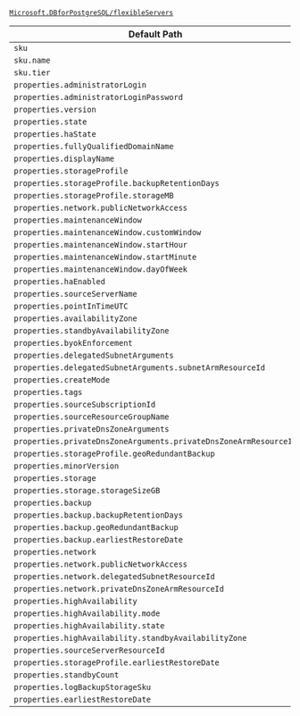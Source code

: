 [`Microsoft.DBforPostgreSQL/flexibleServers`](https://docs.microsoft.com/en-us/azure/templates/microsoft.dbforpostgresql/flexibleservers)

| Default Path | Alias |
|---|---|
| `sku` | `Microsoft.DBForPostgreSql/flexibleServers/sku` |
| `sku.name` | `Microsoft.DBForPostgreSql/flexibleServers/sku.name` |
| `sku.tier` | `Microsoft.DBForPostgreSql/flexibleServers/sku.tier` |
| `properties.administratorLogin` | `Microsoft.DBForPostgreSql/flexibleServers/administratorLogin` |
| `properties.administratorLoginPassword` | `Microsoft.DBForPostgreSql/flexibleServers/administratorLoginPassword` |
| `properties.version` | `Microsoft.DBForPostgreSql/flexibleServers/version` |
| `properties.state` | `Microsoft.DBForPostgreSql/flexibleServers/state` |
| `properties.haState` | `Microsoft.DBForPostgreSql/flexibleServers/haState` |
| `properties.fullyQualifiedDomainName` | `Microsoft.DBForPostgreSql/flexibleServers/fullyQualifiedDomainName` |
| `properties.displayName` | `Microsoft.DBForPostgreSql/flexibleServers/displayName` |
| `properties.storageProfile` | `Microsoft.DBForPostgreSql/flexibleServers/storageProfile` |
| `properties.storageProfile.backupRetentionDays` | `Microsoft.DBForPostgreSql/flexibleServers/storageProfile.backupRetentionDays` |
| `properties.storageProfile.storageMB` | `Microsoft.DBForPostgreSql/flexibleServers/storageProfile.storageMB` |
| `properties.network.publicNetworkAccess` | `Microsoft.DBForPostgreSql/flexibleServers/publicNetworkAccess` |
| `properties.maintenanceWindow` | `Microsoft.DBForPostgreSql/flexibleServers/maintenanceWindow` |
| `properties.maintenanceWindow.customWindow` | `Microsoft.DBForPostgreSql/flexibleServers/maintenanceWindow.customWindow` |
| `properties.maintenanceWindow.startHour` | `Microsoft.DBForPostgreSql/flexibleServers/maintenanceWindow.startHour` |
| `properties.maintenanceWindow.startMinute` | `Microsoft.DBForPostgreSql/flexibleServers/maintenanceWindow.startMinute` |
| `properties.maintenanceWindow.dayOfWeek` | `Microsoft.DBForPostgreSql/flexibleServers/maintenanceWindow.dayOfWeek` |
| `properties.haEnabled` | `Microsoft.DBForPostgreSql/flexibleServers/haEnabled` |
| `properties.sourceServerName` | `Microsoft.DBForPostgreSql/flexibleServers/sourceServerName` |
| `properties.pointInTimeUTC` | `Microsoft.DBForPostgreSql/flexibleServers/pointInTimeUTC` |
| `properties.availabilityZone` | `Microsoft.DBForPostgreSql/flexibleServers/availabilityZone` |
| `properties.standbyAvailabilityZone` | `Microsoft.DBForPostgreSql/flexibleServers/standbyAvailabilityZone` |
| `properties.byokEnforcement` | `Microsoft.DBForPostgreSql/flexibleServers/byokEnforcement` |
| `properties.delegatedSubnetArguments` | `Microsoft.DBForPostgreSql/flexibleServers/delegatedSubnetArguments` |
| `properties.delegatedSubnetArguments.subnetArmResourceId` | `Microsoft.DBForPostgreSql/flexibleServers/delegatedSubnetArguments.subnetArmResourceId` |
| `properties.createMode` | `Microsoft.DBForPostgreSql/flexibleServers/createMode` |
| `properties.tags` | `Microsoft.DBForPostgreSql/flexibleServers/tags` |
| `properties.sourceSubscriptionId` | `Microsoft.DBForPostgreSql/flexibleServers/sourceSubscriptionId` |
| `properties.sourceResourceGroupName` | `Microsoft.DBForPostgreSql/flexibleServers/sourceResourceGroupName` |
| `properties.privateDnsZoneArguments` | `Microsoft.DBForPostgreSql/flexibleServers/privateDnsZoneArguments` |
| `properties.privateDnsZoneArguments.privateDnsZoneArmResourceId` | `Microsoft.DBForPostgreSql/flexibleServers/privateDnsZoneArguments.privateDnsZoneArmResourceId` |
| `properties.storageProfile.geoRedundantBackup` | `Microsoft.DBForPostgreSql/flexibleServers/storageProfile.geoRedundantBackup` |
| `properties.minorVersion` | `Microsoft.DBForPostgreSql/flexibleServers/minorVersion` |
| `properties.storage` | `Microsoft.DBForPostgreSql/flexibleServers/storage` |
| `properties.storage.storageSizeGB` | `Microsoft.DBForPostgreSql/flexibleServers/storage.storageSizeGB` |
| `properties.backup` | `Microsoft.DBForPostgreSql/flexibleServers/backup` |
| `properties.backup.backupRetentionDays` | `Microsoft.DBForPostgreSql/flexibleServers/backup.backupRetentionDays` |
| `properties.backup.geoRedundantBackup` | `Microsoft.DBForPostgreSql/flexibleServers/backup.geoRedundantBackup` |
| `properties.backup.earliestRestoreDate` | `Microsoft.DBForPostgreSql/flexibleServers/backup.earliestRestoreDate` |
| `properties.network` | `Microsoft.DBForPostgreSql/flexibleServers/network` |
| `properties.network.publicNetworkAccess` | `Microsoft.DBForPostgreSql/flexibleServers/network.publicNetworkAccess` |
| `properties.network.delegatedSubnetResourceId` | `Microsoft.DBForPostgreSql/flexibleServers/network.delegatedSubnetResourceId` |
| `properties.network.privateDnsZoneArmResourceId` | `Microsoft.DBForPostgreSql/flexibleServers/network.privateDnsZoneArmResourceId` |
| `properties.highAvailability` | `Microsoft.DBForPostgreSql/flexibleServers/highAvailability` |
| `properties.highAvailability.mode` | `Microsoft.DBForPostgreSql/flexibleServers/highAvailability.mode` |
| `properties.highAvailability.state` | `Microsoft.DBForPostgreSql/flexibleServers/highAvailability.state` |
| `properties.highAvailability.standbyAvailabilityZone` | `Microsoft.DBForPostgreSql/flexibleServers/highAvailability.standbyAvailabilityZone` |
| `properties.sourceServerResourceId` | `Microsoft.DBForPostgreSql/flexibleServers/sourceServerResourceId` |
| `properties.storageProfile.earliestRestoreDate` | `Microsoft.DBForPostgreSql/flexibleServers/storageProfile.earliestRestoreDate` |
| `properties.standbyCount` | `Microsoft.DBForPostgreSql/flexibleServers/standbyCount` |
| `properties.logBackupStorageSku` | `Microsoft.DBForPostgreSql/flexibleServers/logBackupStorageSku` |
| `properties.earliestRestoreDate` | `Microsoft.DBForPostgreSql/flexibleServers/earliestRestoreDate` |

